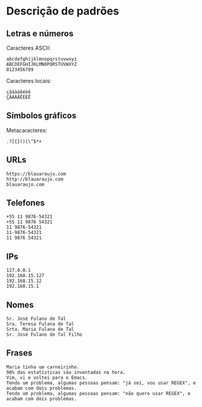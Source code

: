 # Descrição de padrões

## Letras e números

Caracteres ASCII:

```
abcdefghijklmnopqrstuvwxyz
ABCDEFGHIJKLMNOPQRSTUVWXYZ
0123456789
```

Caracteres locais:

```
çãáàäẽéèë
ÇÃÁÀÄẼÉÈË
```

## Símbolos gráficos

Metacaracteres:

```
.?[{}()|\^$*+
```

## URLs

```
https://blauaraujo.com
http://blauaraujo.com
blauaraujo.com
```

## Telefones

```
+55 11 9876-54321
+55 11 9876 54321
11 9876-54321
11-9876-54321
11 9876 54321
```

## IPs

```
127.0.0.1
192.168.15.127
192.168.15.12
192.168.15.1
```

## Nomes

```
Sr. José Fulano de Tal
Sra. Teresa Fulana de Tal
Srta. Maria Fulana de Tal
Sr. José Fulano de Tal Filho
```

## Frases

```
Maria tinha um carneirinho.
98% das estatísticas são inventadas na hora.
Vim, vi e voltei para o Emacs.
Tendo um problema, algumas pessoas pensam: "já sei, vou usar REGEX", e acabam com dois problemas.
Tendo um problema, algumas pessoas pensam: "não quero usar REGEX", e acabam com dois problemas.
```


